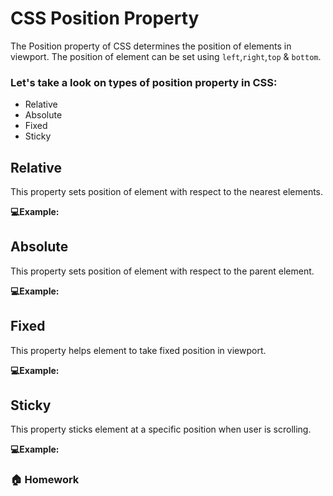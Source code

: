 # CSS Position Property
The Position property of CSS determines the position of elements in viewport.
The position of element can be set using ```left```,```right```,```top``` & ```bottom```.
### Let's take a look on types of position property in CSS:
- Relative
- Absolute
- Fixed 
- Sticky

## Relative
This property sets position of element with respect to the nearest elements.

**💻Example:**

## Absolute
This property sets position of element with respect to the parent element.

**💻Example:**

## Fixed
This property helps element to take fixed position in viewport.

**💻Example:**

## Sticky
This property sticks element at a specific position when user is scrolling.

**💻Example:**

### 🏠 Homework 

